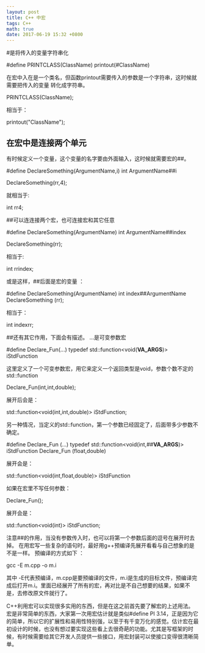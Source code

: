 ```yaml
---
layout: post
title: C++ 中宏
tags: C++
math: true
date: 2017-06-19 15:32 +0800
---
```





#是将传入的变量字符串化
 
#define PRINTCLASS(ClassName) printout(#ClassName)

在宏中入在是一个类名，但函数printout需要传入的参数是一个字符串，这时候就需要把传入的变量 转化成字符串。
 
PRINTCLASS(ClassName);

相当于：
 
printout("ClassName");

## 在宏中是连接两个单元
有时候定义一个变量，这个变量的名字要由外面输入，这时候就需要宏的##。
 
 

#define DeclareSomething(ArgumentName,i) int ArgumentName##i

DeclareSomething(rr,4);

 

就相当于:
 
int rr4;

##可以连连接两个宏，也可连接宏和其它任意
 
#define DeclareSomething(ArgumentName) int ArgumentName##index

DeclareSomething(rr);

相当于:

 
int rrindex;

或是这样，##后面是宏的变量 ：
 

 
 

#define DeclareSomething(ArgumentName) int index##ArgumentName
DeclareSomething (rr);
 

相当于：
 

 
int indexrr;

##还有其它作用，下面会有描述。 
...是可变参数宏
 
 #define Declare_Fun(...) typedef std::function<void(__VA_ARGS__)> iStdFunction

这里定义了一个可变参数宏，用它来定义一个返回类型是void，参数个数不定的std::function
 
Declare_Fun(int,int,double);

展开后会是：
 
std::function<void(int,int,double)> iStdFunction;

另一种情况，当定义的std::function，第一个参数已经固定了，后面带多少参数不确定。
 
 

#define Declare_Fun (...) typedef std::function<void(int,##__VA_ARGS__)> iStdFunction
Declare_Fun (float,double)
 

  展开会是：
 
std::function<void(int,float,double)> iStdFunction

如果在宏里不写任何参数：
 
Declare_Fun();

  展开会是：
 
std::function<void(int)> iStdFunction;

  注意##的作用，当没有参数传入时，也可以将第一个参数后面的逗号在展开时去掉。
  在用宏写一些复杂的语句时，最好用g++预编译先展开看看与自己想象的是不是一样。
 预编译的方式如下 ：
 
gcc -E m.cpp -o m.i

  其中 -E代表预编译，m.cpp是要预编译的文件，m.i是生成的目标文件，预编译完成后打开m.i。里面已经展开了所有的宏，再对比是不自己想要的结果，如果不是，去修改原文件就行了。
 
 
C++利用宏可以实现很多实用的东西，但是在这之前首先要了解宏的上述用法。宏是非常简单的东西，大家第一次用宏估计就是类似#define PI 3.14，正是因为它的简单，所以它的扩展性和易用性特别强，以至于有千变万化的感觉。估计宏在最初设计的时候，也没有想过要实现这些看上去很奇葩的功能。尤其是写框架的时候，有时候需要给其它开发人员提供一些接口，用宏封装可以使接口变得很清晰简单。

